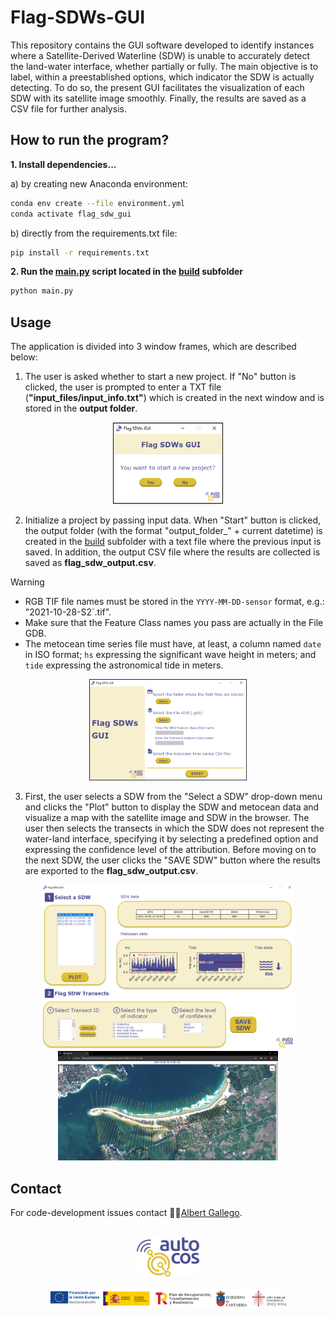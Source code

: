 # Flag-SDWs-GUI

This repository contains the GUI software developed to identify instances where a Satellite-Derived Waterline (SDW) is unable to accurately detect the land-water interface, whether partially or fully. The main objective is to label, within a preestablished options, which indicator the SDW is actually detecting. To do so, the present GUI facilitates the visualization of each SDW with its satellite image smoothly. Finally, the results are saved as a CSV file for further analysis.

## How to run the program?
**1. Install dependencies...**

  a) by creating new Anaconda environment:
  ``` bash
  conda env create --file environment.yml
  conda activate flag_sdw_gui
  ```
  b) directly from the requirements.txt file:
  ``` bash
  pip install -r requirements.txt
  ```
**2. Run the [main.py](https://github.com/IHCantabria/Flag-SDWs-GUI/tree/main/build/main.py) script located in the [build](https://github.com/IHCantabria/Flag-SDWs-GUI/tree/main/build) subfolder**
``` bash
python main.py
```
## Usage
The application is divided into 3 window frames, which are described below:

1. The user is asked whether to start a new project. If "No" button is clicked, the user is prompted to enter a TXT file (**"input_files/input_info.txt"**) which is created in the next window and is stored in the **output folder**.
<div align="center">
  <a href="https://github.com/AlbertGallegoJimenez/Flag-SDWs-GUI">
    <img src="images/frame_ask_start.png" width="35%">
  </a>
</div>

2. Initialize a project by passing input data. When "Start" button is clicked, the output folder (with the format "output_folder_" + current datetime) is created in the [build](https://github.com/IHCantabria/Flag-SDWs-GUI/tree/main/build) subfolder with a text file where the previous input is saved. In addition, the output CSV file where the results are collected is saved as **flag_sdw_output.csv**.
> [!WARNING]
> - RGB TIF file names must be stored in the ``YYYY-MM-DD-sensor`` format, e.g.: "2021-10-28-S2`.tif".
> - Make sure that the Feature Class names you pass are actually in the File GDB.
> - The metocean time series file must have, at least, a column named ``date`` in ISO format; ``hs`` expressing the significant wave height in meters; and ``tide`` expressing the astronomical tide in meters.

<div align="center">
  <a href="https://github.com/AlbertGallegoJimenez/Flag-SDWs-GUI">
    <img src="images/frame_initialize.png" width="50%">
  </a>
</div>

3. First, the user selects a SDW from the "Select a SDW" drop-down menu and clicks the "Plot" button to display the SDW and metocean data and visualize a map with the satellite image and SDW in the browser. The user then selects the transects in which the SDW does not represent the water-land interface, specifying it by selecting a predefined option and expressing the confidence level of the attribution. Before moving on to the next SDW, the user clicks the "SAVE SDW" button where the results are exported to the **flag_sdw_output.csv**.

<div align="center">
  <a href="https://github.com/AlbertGallegoJimenez/Flag-SDWs-GUI">
    <img src="images/frame_main_2.png" width="80%">
  </a>
</div>

<div align="center">
  <a href="https://github.com/AlbertGallegoJimenez/Flag-SDWs-GUI">
    <img src="images/map_app.png" width="70%">
  </a>
</div>

## Contact
For code-development issues contact 👨‍💻[Albert Gallego](gallegoa@unican.es).
</br>
</br>
<div align="center">
  <a href="https://github.com/AlbertGallegoJimenez/Flag-SDWs-GUI">
    <img src="images/Color_LogoAutoCos.png" alt="AutoCos logo" width="20%">
    </br>
    </br>
    <img src="images/01_Tira_resumen.png" alt="financing entities logos" width="75%">
  </a>
</div>

